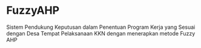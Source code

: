 # FuzzyAHP
Sistem Pendukung Keputusan dalam Penentuan Program Kerja yang Sesuai dengan Desa Tempat Pelaksanaan KKN dengan menerapkan metode Fuzzy AHP
